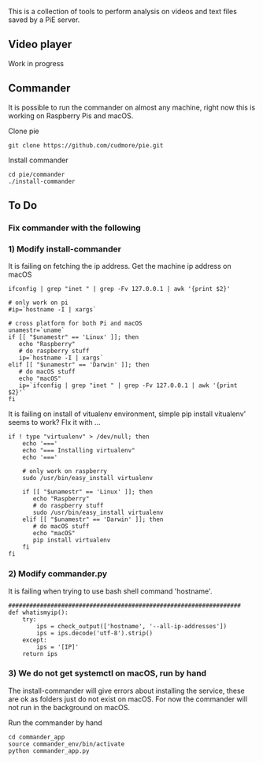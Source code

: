 This is a collection of tools to perform analysis on videos and text files saved by a PiE server.

## Video player

Work in progress

## Commander

It is possible to run the commander on almost any machine, right now this is working on Raspberry Pis and macOS.

Clone pie

	git clone https://github.com/cudmore/pie.git

Install commander

	cd pie/commander
	./install-commander

## To Do

### Fix commander with the following

	
### 1) Modify install-commander

It is failing on fetching the ip address. Get the machine ip address on macOS

	ifconfig | grep "inet " | grep -Fv 127.0.0.1 | awk '{print $2}'

```
# only work on pi
#ip=`hostname -I | xargs`

# cross platform for both Pi and macOS
unamestr=`uname`
if [[ "$unamestr" == 'Linux' ]]; then
   echo "Raspberry"
   # do raspberry stuff
   ip=`hostname -I | xargs`
elif [[ "$unamestr" == 'Darwin' ]]; then
   # do macOS stuff
   echo "macOS"
   ip=`ifconfig | grep "inet " | grep -Fv 127.0.0.1 | awk '{print $2}'`
fi
```

It is failing on install of vitualenv environment, simple pip install vitualenv' seems to work? FIx it with ...

```
if ! type "virtualenv" > /dev/null; then
	echo '==='
	echo "=== Installing virtualenv"
	echo '==='
	
	# only work on raspberry
	sudo /usr/bin/easy_install virtualenv

	if [[ "$unamestr" == 'Linux' ]]; then
	   echo "Raspberry"
	   # do raspberry stuff
	   sudo /usr/bin/easy_install virtualenv
	elif [[ "$unamestr" == 'Darwin' ]]; then
	   # do macOS stuff
	   echo "macOS"
	   pip install virtualenv
	fi
fi
```

### 2) Modify commander.py

It is failing when trying to use bash shell command 'hostname'.

```
##################################################################
def whatismyip():
	try:
		ips = check_output(['hostname', '--all-ip-addresses'])
		ips = ips.decode('utf-8').strip()
	except:
		ips = '[IP]'
	return ips
```


### 3) We do not get systemctl on macOS, run by hand

The install-commander will give errors about installing the service, these are ok as folders just do not exist on macOS. For now the commander will not run in the background on macOS.

Run the commander by hand

```
cd commander_app
source commander_env/bin/activate
python commander_app.py
 
```

